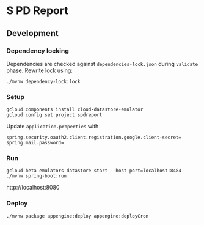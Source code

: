 # S PD Report

## Development

### Dependency locking

Dependencies are checked against `dependencies-lock.json` during `validate` phase.
Rewrite lock using:
```shell
./mvnw dependency-lock:lock
```

### Setup

```shell
gcloud components install cloud-datastore-emulator
gcloud config set project spdreport
```

Update `application.properties` with
```
spring.security.oauth2.client.registration.google.client-secret=
spring.mail.password=
```

### Run

```shell
gcloud beta emulators datastore start --host-port=localhost:8484
./mvnw spring-boot:run
```
http://localhost:8080


### Deploy

```shell
./mvnw package appengine:deploy appengine:deployCron
```
